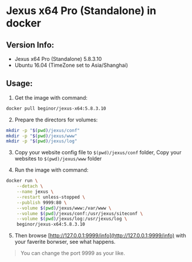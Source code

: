 # Jexus x64 Pro (Standalone) in docker

## Version Info:

- Jexus x64 Pro (Standalone) 5.8.3.10
- Ubuntu 16.04 (TimeZone set to Asia/Shanghai)

## Usage:

1. Get the image with command:

  ```sh
  docker pull beginor/jexus-x64:5.8.3.10
  ```

2. Prepare the directors for volumes:

  ```sh
  mkdir -p "$(pwd)/jexus/conf"
  mkdir -p "$(pwd)/jexus/www"
  mkdir -p "$(pwd)/jexus/log"
  ```

3. Copy your website config file to `$(pwd)/jexus/conf` folder, Copy your websites to `$(pwd)/jexus/www` folder

4. Run the image with command:

  ```sh
  docker run \
      --detach \
      --name jexus \
      --restart unless-stopped \
      --publish 9999:80 \
      --volume $(pwd)/jexus/www:/var/www \
      --volume $(pwd)/jexus/conf:/usr/jexus/siteconf \
      --volume $(pwd)/jexus/log:/usr/jexus/log \
      beginor/jexus-x64:5.8.3.10
  ```

5. Then browse [http://127.0.0.1:9999/info](http://127.0.0.1:9999/info) with your faverite borwser, see what happens.

> You can change the port 9999 as your like.
